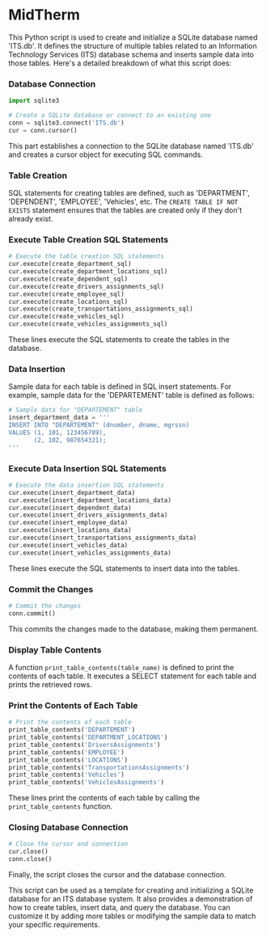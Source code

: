 # MidTherm

This Python script is used to create and initialize a SQLite database named 'ITS.db'. It defines the structure of multiple tables related to an Information Technology Services (ITS) database schema and inserts sample data into those tables. Here's a detailed breakdown of what this script does:

### Database Connection

```python
import sqlite3

# Create a SQLite database or connect to an existing one
conn = sqlite3.connect('ITS.db')
cur = conn.cursor()
```

This part establishes a connection to the SQLite database named 'ITS.db' and creates a cursor object for executing SQL commands.

### Table Creation

SQL statements for creating tables are defined, such as 'DEPARTMENT', 'DEPENDENT', 'EMPLOYEE', 'Vehicles', etc. The `CREATE TABLE IF NOT EXISTS` statement ensures that the tables are created only if they don't already exist.

### Execute Table Creation SQL Statements

```python
# Execute the table creation SQL statements
cur.execute(create_department_sql)
cur.execute(create_department_locations_sql)
cur.execute(create_dependent_sql)
cur.execute(create_drivers_assignments_sql)
cur.execute(create_employee_sql)
cur.execute(create_locations_sql)
cur.execute(create_transportations_assignments_sql)
cur.execute(create_vehicles_sql)
cur.execute(create_vehicles_assignments_sql)
```

These lines execute the SQL statements to create the tables in the database.

### Data Insertion

Sample data for each table is defined in SQL insert statements. For example, sample data for the 'DEPARTEMENT' table is defined as follows:

```python
# Sample data for "DEPARTEMENT" table
insert_department_data = '''
INSERT INTO "DEPARTEMENT" (dnumber, dname, mgrssn)
VALUES (1, 101, 123456789),
       (2, 102, 987654321);
'''
```

### Execute Data Insertion SQL Statements

```python
# Execute the data insertion SQL statements
cur.execute(insert_department_data)
cur.execute(insert_department_locations_data)
cur.execute(insert_dependent_data)
cur.execute(insert_drivers_assignments_data)
cur.execute(insert_employee_data)
cur.execute(insert_locations_data)
cur.execute(insert_transportations_assignments_data)
cur.execute(insert_vehicles_data)
cur.execute(insert_vehicles_assignments_data)
```

These lines execute the SQL statements to insert data into the tables.

### Commit the Changes

```python
# Commit the changes
conn.commit()
```

This commits the changes made to the database, making them permanent.

### Display Table Contents

A function `print_table_contents(table_name)` is defined to print the contents of each table. It executes a SELECT statement for each table and prints the retrieved rows.

### Print the Contents of Each Table

```python
# Print the contents of each table
print_table_contents('DEPARTEMENT')
print_table_contents('DEPARTMENT_LOCATIONS')
print_table_contents('DriversAssignments')
print_table_contents('EMPLOYEE')
print_table_contents('LOCATIONS')
print_table_contents('TransportationsAssignments')
print_table_contents('Vehicles')
print_table_contents('VehiclesAssignments')
```

These lines print the contents of each table by calling the `print_table_contents` function.

### Closing Database Connection

```python
# Close the cursor and connection
cur.close()
conn.close()
```

Finally, the script closes the cursor and the database connection.

This script can be used as a template for creating and initializing a SQLite database for an ITS database system. It also provides a demonstration of how to create tables, insert data, and query the database. You can customize it by adding more tables or modifying the sample data to match your specific requirements.
